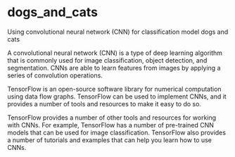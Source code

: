 # dogs_and_cats
 Using convolutional neural network (CNN) for classification model dogs and cats 

A convolutional neural network (CNN) is a type of deep learning algorithm that is commonly used for image classification, object detection, and segmentation. CNNs are able to learn features from images by applying a series of convolution operations.

TensorFlow is an open-source software library for numerical computation using data flow graphs. TensorFlow can be used to implement CNNs, and it provides a number of tools and resources to make it easy to do so.

TensorFlow provides a number of other tools and resources for working with CNNs. For example, TensorFlow has a number of pre-trained CNN models that can be used for image classification. TensorFlow also provides a number of tutorials and examples that can help you learn how to use CNNs.
